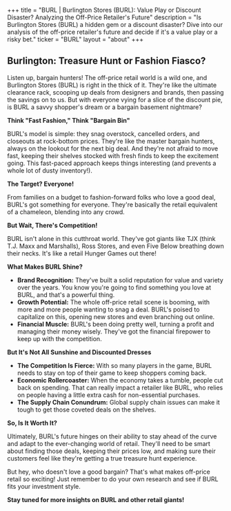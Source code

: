 +++
title = "BURL |  Burlington Stores (BURL): Value Play or Discount Disaster?  Analyzing the Off-Price Retailer's Future"
description = "Is Burlington Stores (BURL) a hidden gem or a discount disaster? Dive into our analysis of the off-price retailer's future and decide if it's a value play or a risky bet."
ticker = "BURL"
layout = "about"
+++

        


##  Burlington: Treasure Hunt or Fashion Fiasco? 

Listen up, bargain hunters! The off-price retail world is a wild one, and Burlington Stores (BURL) is right in the thick of it. They're like the ultimate clearance rack, scooping up deals from designers and brands, then passing the savings on to us.  But with everyone vying for a slice of the discount pie, is BURL a savvy shopper's dream or a bargain basement nightmare? 

**Think "Fast Fashion," Think "Bargain Bin"**

BURL's model is simple: they snag overstock, cancelled orders, and closeouts at rock-bottom prices. They're like the master bargain hunters, always on the lookout for the next big deal. And they're not afraid to move fast, keeping their shelves stocked with fresh finds to keep the excitement going.  This fast-paced approach keeps things interesting (and prevents a whole lot of dusty inventory!).

**The Target?  Everyone!**

From families on a budget to fashion-forward folks who love a good deal, BURL's got something for everyone.  They're basically the retail equivalent of a chameleon, blending into any crowd.  

**But Wait, There's Competition!**

BURL isn't alone in this cutthroat world. They've got giants like TJX (think T.J. Maxx and Marshalls), Ross Stores, and even Five Below breathing down their necks.  It's like a retail Hunger Games out there!

**What Makes BURL Shine?**

* **Brand Recognition:** They've built a solid reputation for value and variety over the years. You know you're going to find something you love at BURL, and that's a powerful thing.
* **Growth Potential:** The whole off-price retail scene is booming, with more and more people wanting to snag a deal. BURL's poised to capitalize on this, opening new stores and even branching out online. 
* **Financial Muscle:** BURL's been doing pretty well, turning a profit and managing their money wisely.  They've got the financial firepower to keep up with the competition.

**But It's Not All Sunshine and Discounted Dresses**

* **The Competition Is Fierce:** With so many players in the game, BURL needs to stay on top of their game to keep shoppers coming back.
* **Economic Rollercoaster:** When the economy takes a tumble, people cut back on spending. That can really impact a retailer like BURL, who relies on people having a little extra cash for non-essential purchases.
* **The Supply Chain Conundrum:**  Global supply chain issues can make it tough to get those coveted deals on the shelves.

**So, Is It Worth It?**

Ultimately, BURL's future hinges on their ability to stay ahead of the curve and adapt to the ever-changing world of retail.  They'll need to be smart about finding those deals, keeping their prices low, and making sure their customers feel like they're getting a true treasure hunt experience. 

But hey, who doesn't love a good bargain? That's what makes off-price retail so exciting!  Just remember to do your own research and see if BURL fits your investment style.  

**Stay tuned for more insights on BURL and other retail giants!**  

        